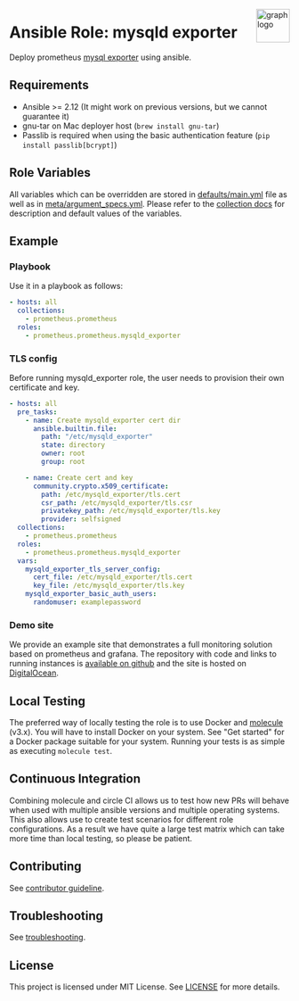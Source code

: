 <p><img src="https://www.circonus.com/wp-content/uploads/2015/03/sol-icon-itOps.png" alt="graph logo" title="graph" align="right" height="60" /></p>

# Ansible Role: mysqld exporter


Deploy prometheus [mysql exporter](https://github.com/prometheus/mysqld_exporter) using ansible.

## Requirements

- Ansible >= 2.12 (It might work on previous versions, but we cannot guarantee it)
- gnu-tar on Mac deployer host (`brew install gnu-tar`)
- Passlib is required when using the basic authentication feature (`pip install passlib[bcrypt]`)

## Role Variables
All variables which can be overridden are stored in [defaults/main.yml](defaults/main.yml) file as well as in [meta/argument_specs.yml](meta/argument_specs.yml).
Please refer to the [collection docs](https://prometheus-community.github.io/ansible/branch/main/mysqld_exporter_role.html) for description and default values of the variables.

## Example

### Playbook

Use it in a playbook as follows:
```yaml
- hosts: all
  collections:
    - prometheus.prometheus
  roles:
    - prometheus.prometheus.mysqld_exporter
```

### TLS config

Before running mysqld_exporter role, the user needs to provision their own certificate and key.
```yaml
- hosts: all
  pre_tasks:
    - name: Create mysqld_exporter cert dir
      ansible.builtin.file:
        path: "/etc/mysqld_exporter"
        state: directory
        owner: root
        group: root

    - name: Create cert and key
      community.crypto.x509_certificate:
        path: /etc/mysqld_exporter/tls.cert
        csr_path: /etc/mysqld_exporter/tls.csr
        privatekey_path: /etc/mysqld_exporter/tls.key
        provider: selfsigned
  collections:
    - prometheus.prometheus
  roles:
    - prometheus.prometheus.mysqld_exporter
  vars:
    mysqld_exporter_tls_server_config:
      cert_file: /etc/mysqld_exporter/tls.cert
      key_file: /etc/mysqld_exporter/tls.key
    mysqld_exporter_basic_auth_users:
      randomuser: examplepassword
```


### Demo site

We provide an example site that demonstrates a full monitoring solution based on prometheus and grafana. The repository with code and links to running instances is [available on github](https://github.com/prometheus/demo-site) and the site is hosted on [DigitalOcean](https://digitalocean.com).

## Local Testing

The preferred way of locally testing the role is to use Docker and [molecule](https://github.com/ansible-community/molecule) (v3.x). You will have to install Docker on your system. See "Get started" for a Docker package suitable for your system. Running your tests is as simple as executing `molecule test`.

## Continuous Integration

Combining molecule and circle CI allows us to test how new PRs will behave when used with multiple ansible versions and multiple operating systems. This also allows use to create test scenarios for different role configurations. As a result we have quite a large test matrix which can take more time than local testing, so please be patient.

## Contributing

See [contributor guideline](CONTRIBUTING.md).

## Troubleshooting

See [troubleshooting](TROUBLESHOOTING.md).

## License

This project is licensed under MIT License. See [LICENSE](/LICENSE) for more details.
